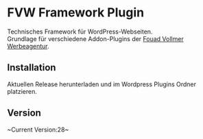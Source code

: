 # FVW Framework Plugin

Technisches Framework für WordPress-Webseiten.  
Grundlage für verschiedene Addon-Plugins der [Fouad Vollmer Werbeagentur](https://werbeagentur.fouadvollmer.de).

## Installation

Aktuellen Release herunterladen und im Wordpress Plugins Ordner platzieren.

## Version

~Current Version:28~
